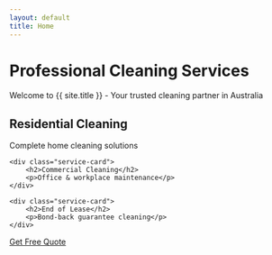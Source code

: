 ```yaml
---
layout: default
title: Home
---
```


# Professional Cleaning Services

Welcome to {{ site.title }} - Your trusted cleaning partner in Australia

<div class="services-grid">
    <div class="service-card">
        <h2>Residential Cleaning</h2>
        <p>Complete home cleaning solutions</p>
    </div>
    
    <div class="service-card">
        <h2>Commercial Cleaning</h2>
        <p>Office & workplace maintenance</p>
    </div>
    
    <div class="service-card">
        <h2>End of Lease</h2>
        <p>Bond-back guarantee cleaning</p>
    </div>
</div>

<a href="/contact" class="btn">Get Free Quote</a>